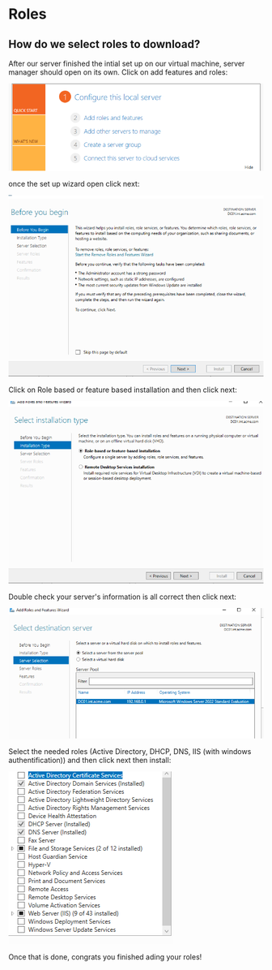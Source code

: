 # Roles

## How do we select roles to download?
After our server finished the intial set up on our virtual machine, server manager should open on its own. Click on add features and roles:

![](/assets/addroles.png)

once the set up wizard open click next:

![](/assets/addroles1.png)

Click on Role based or feature based installation and then click next:

![](/assets/adroles2.png)

Double check your server's information is all correct then click next:

![](/assets/addroles3.png)

Select the needed roles (Active Directory, DHCP, DNS, IIS (with windows authentification)) and then click next then install:

![](/assets/addroles4.png)

Once that is done, congrats you finished ading your roles!